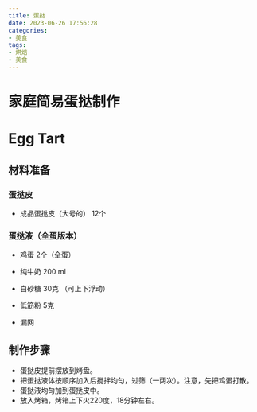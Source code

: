 ```yaml
---
title: 蛋挞
date: 2023-06-26 17:56:28
categories:
- 美食
tags:
- 烘焙
- 美食
---
```



# 家庭简易蛋挞制作
# Egg Tart

## 材料准备
### 蛋挞皮
- 成品蛋挞皮（大号的） 12个

### 蛋挞液（全蛋版本）
- 鸡蛋 2个（全蛋）
- 纯牛奶 200 ml
- 白砂糖 30克 （可上下浮动）
- 低筋粉 5克

- 漏网

## 制作步骤

- 蛋挞皮提前摆放到烤盘。
- 把蛋挞液体按顺序加入后搅拌均匀，过筛（一两次）。注意，先把鸡蛋打散。
- 蛋挞液均匀加到蛋挞皮中。
- 放入烤箱，烤箱上下火220度，18分钟左右。

